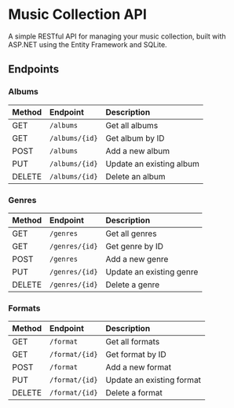 # Music Collection API
A simple RESTful API for managing your music collection, built with ASP.NET using the Entity Framework and SQLite.

## Endpoints

### Albums
| Method | Endpoint      | Description         |
|:-|:-|:-|
| GET    | `/albums`     | Get all albums |
| GET    | `/albums/{id}` | Get album by ID   |
| POST   | `/albums`     | Add a new album|
| PUT    | `/albums/{id}` | Update an existing album|
| DELETE | `/albums/{id}` | Delete an album |

### Genres
| Method | Endpoint| Description|
|:-|:-|:-|
| GET    | `/genres`     | Get all genres |
| GET    | `/genres/{id}` | Get genre  by ID   |
| POST   | `/genres`     | Add a new genre|
| PUT    | `/genres/{id}` | Update an existing genre|
| DELETE | `/genres/{id}` | Delete a genre |

### Formats
| Method | Endpoint| Description|
|:-|:-|:-|
| GET    | `/format`     | Get all formats |
| GET    | `/format/{id}` | Get format by ID   |
| POST   | `/format`     | Add a new format|
| PUT    | `/format/{id}` | Update an existing format|
| DELETE | `/format/{id}` | Delete a format |